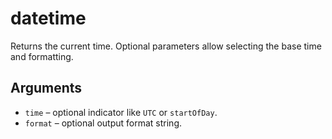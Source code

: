 # datetime

Returns the current time. Optional parameters allow selecting the base time and formatting.

## Arguments
- `time` – optional indicator like `UTC` or `startOfDay`.
- `format` – optional output format string.

